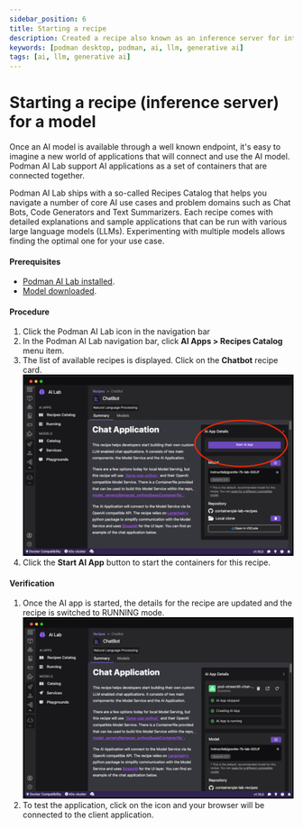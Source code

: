 ```yaml
---
sidebar_position: 6
title: Starting a recipe
description: Created a recipe also known as an inference server for interaction with a model.
keywords: [podman desktop, podman, ai, llm, generative ai]
tags: [ai, llm, generative ai]
---
```


# Starting a recipe (inference server) for a model

Once an AI model is available through a well known endpoint, it's easy to imagine a new world of applications that will connect and use the AI model. Podman AI Lab support AI applications as a set of containers that are connected together.

Podman AI Lab ships with a so-called Recipes Catalog that helps you navigate a number of core AI use cases and problem domains such as Chat Bots, Code Generators and Text Summarizers. Each recipe comes with detailed explanations and sample applications that can be run with various large language models (LLMs). Experimenting with multiple models allows finding the optimal one for your use case.

#### Prerequisites

- [Podman AI Lab installed](/docs/ai-lab/installing).
- [Model downloaded](/docs/ai-lab/download-model).

#### Procedure

1. Click the Podman AI Lab icon in the navigation bar
1. In the Podman AI Lab navigation bar, click **AI Apps > Recipes Catalog** menu item.
1. The list of available recipes is displayed. Click on the **Chatbot** recipe card.
   ![chatbot recipe](img/chatbot-recipe.png)
1. Click the **Start AI App** button to start the containers for this recipe.

#### Verification

1. Once the AI app is started, the details for the recipe are updated and the recipe is switched to RUNNING mode.
   ![chatbot recipe](img/chatbot-recipe-started.png)
1. To test the application, click on the <Icon icon="fa-solid fa-arrow-up-right-from-square" size="lg" /> icon and your browser will be connected to the client application.
